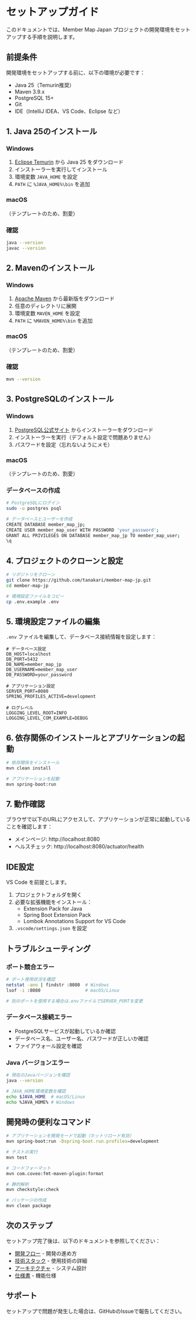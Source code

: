 # セットアップガイド

このドキュメントでは、Member Map Japan プロジェクトの開発環境をセットアップする手順を説明します。

## 前提条件

開発環境をセットアップする前に、以下の環境が必要です：

- Java 25（Temurin推奨）
- Maven 3.9.x
- PostgreSQL 15+
- Git
- IDE（IntelliJ IDEA、VS Code、Eclipse など）

## 1. Java 25のインストール

### Windows

1. [Eclipse Temurin](https://adoptium.net/) から Java 25 をダウンロード
2. インストーラーを実行してインストール
3. 環境変数 `JAVA_HOME` を設定
4. `PATH` に `%JAVA_HOME%\bin` を追加

### macOS

（テンプレートのため、割愛）

### 確認

```bash
java --version
javac --version
```

## 2. Mavenのインストール

### Windows

1. [Apache Maven](https://maven.apache.org/download.cgi) から最新版をダウンロード
2. 任意のディレクトリに展開
3. 環境変数 `MAVEN_HOME` を設定
4. `PATH` に `%MAVEN_HOME%\bin` を追加

### macOS

（テンプレートのため、割愛）

### 確認
```bash
mvn --version
```

## 3. PostgreSQLのインストール

### Windows
1. [PostgreSQL公式サイト](https://www.postgresql.org/download/windows/) からインストーラーをダウンロード
2. インストーラーを実行（デフォルト設定で問題ありません）
3. パスワードを設定（忘れないようにメモ）

### macOS

（テンプレートのため、割愛）

### データベースの作成

```bash
# PostgreSQLにログイン
sudo -u postgres psql

# データベースとユーザーを作成
CREATE DATABASE member_map_jp;
CREATE USER member_map_user WITH PASSWORD 'your_password';
GRANT ALL PRIVILEGES ON DATABASE member_map_jp TO member_map_user;
\q
```

## 4. プロジェクトのクローンと設定

```bash
# リポジトリをクローン
git clone https://github.com/tanakari/member-map-jp.git
cd member-map-jp

# 環境設定ファイルをコピー
cp .env.example .env
```

## 5. 環境設定ファイルの編集

`.env` ファイルを編集して、データベース接続情報を設定します：

```properties
# データベース設定
DB_HOST=localhost
DB_PORT=5432
DB_NAME=member_map_jp
DB_USERNAME=member_map_user
DB_PASSWORD=your_password

# アプリケーション設定
SERVER_PORT=8080
SPRING_PROFILES_ACTIVE=development

# ログレベル
LOGGING_LEVEL_ROOT=INFO
LOGGING_LEVEL_COM_EXAMPLE=DEBUG
```

## 6. 依存関係のインストールとアプリケーションの起動

```bash
# 依存関係をインストール
mvn clean install

# アプリケーションを起動
mvn spring-boot:run
```

## 7. 動作確認

ブラウザで以下のURLにアクセスして、アプリケーションが正常に起動していることを確認します：

- メインページ: http://localhost:8080
- ヘルスチェック: http://localhost:8080/actuator/health

## IDE設定

VS Code を前提とします。

1. プロジェクトフォルダを開く
2. 必要な拡張機能をインストール：
   - Extension Pack for Java
   - Spring Boot Extension Pack
   - Lombok Annotations Support for VS Code
3. `.vscode/settings.json` を設定

## トラブルシューティング

### ポート競合エラー

```bash
# ポート使用状況を確認
netstat -ano | findstr :8080  # Windows
lsof -i :8080                 # macOS/Linux

# 別のポートを使用する場合は.envファイルでSERVER_PORTを変更
```

### データベース接続エラー

- PostgreSQLサービスが起動しているか確認
- データベース名、ユーザー名、パスワードが正しいか確認
- ファイアウォール設定を確認

### Java バージョンエラー

```bash
# 現在のJavaバージョンを確認
java --version

# JAVA_HOME環境変数を確認
echo $JAVA_HOME  # macOS/Linux
echo %JAVA_HOME% # Windows
```

## 開発時の便利なコマンド

```bash
# アプリケーションを開発モードで起動（ホットリロード有効）
mvn spring-boot:run -Dspring-boot.run.profiles=development

# テストの実行
mvn test

# コードフォーマット
mvn com.coveo:fmt-maven-plugin:format

# 静的解析
mvn checkstyle:check

# パッケージの作成
mvn clean package
```

## 次のステップ

セットアップ完了後は、以下のドキュメントを参照してください：

- [開発フロー](./docs/development-flow.md) - 開発の進め方
- [技術スタック](./docs/stack.md) - 使用技術の詳細
- [アーキテクチャ](./docs/architecture.md) - システム設計
- [仕様書](./SPEC.md) - 機能仕様

## サポート

セットアップで問題が発生した場合は、GitHubのIssueで報告してください。
